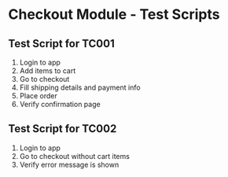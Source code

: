 # Checkout Module - Test Scripts

## Test Script for TC001
1. Login to app
2. Add items to cart
3. Go to checkout
4. Fill shipping details and payment info
5. Place order
6. Verify confirmation page

## Test Script for TC002
1. Login to app
2. Go to checkout without cart items
3. Verify error message is shown
